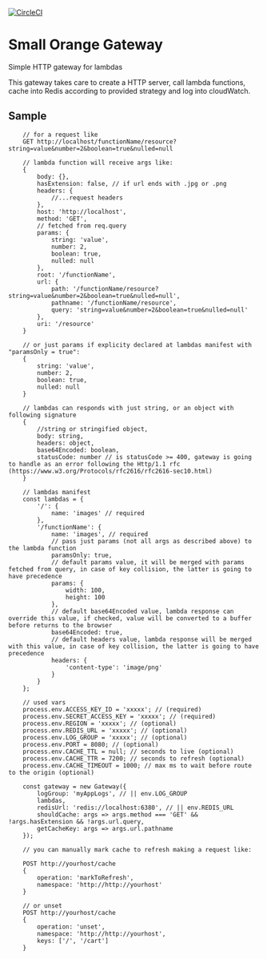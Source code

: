[![CircleCI](https://circleci.com/gh/feliperohdee/smallorange-gateway.svg?style=svg)](https://circleci.com/gh/feliperohdee/smallorange-gateway)

# Small Orange Gateway

Simple HTTP gateway for lambdas

This gateway takes care to create a HTTP server, call lambda functions, cache into Redis according to provided strategy and log into cloudWatch.

## Sample
		// for a request like
		GET http://localhost/functionName/resource?string=value&number=2&boolean=true&nulled=null

		// lambda function will receive args like:
		{
			body: {},
			hasExtension: false, // if url ends with .jpg or .png
			headers: {
				//...request headers
			},
			host: 'http://localhost',
			method: 'GET',
			// fetched from req.query
			params: {
				string: 'value',
				number: 2,
				boolean: true,
				nulled: null
			},
			root: '/functionName',
			url: {
				path: '/functionName/resource?string=value&number=2&boolean=true&nulled=null',
				pathname: '/functionName/resource',
				query: 'string=value&number=2&boolean=true&nulled=null'
			},
			uri: '/resource'
		}

		// or just params if explicity declared at lambdas manifest with "paramsOnly = true":
		{
			string: 'value',
			number: 2,
			boolean: true,
			nulled: null
		}

		// lambdas can responds with just string, or an object with following signature
		{	
			//string or stringified object,
			body: string,
			headers: object,
			base64Encoded: boolean,
			statusCode: number // is statusCode >= 400, gateway is going to handle as an error following the Http/1.1 rfc (https://www.w3.org/Protocols/rfc2616/rfc2616-sec10.html)
		}

		// lambdas manifest
		const lambdas = {
			'/': {
				name: 'images' // required
			},
			'/functionName': {
				name: 'images', // required
				// pass just params (not all args as described above) to the lambda function
				paramsOnly: true,
				// default params value, it will be merged with params fetched from query, in case of key collision, the latter is going to have precedence
				params: {
					width: 100,
					height: 100
				},
				// default base64Encoded value, lambda response can override this value, if checked, value will be converted to a buffer before returns to the browser
				base64Encoded: true,
				// default headers value, lambda response will be merged with this value, in case of key collision, the latter is going to have precedence
				headers: {
					'content-type': 'image/png'
				}
			}
		};
		
		// used vars
		process.env.ACCESS_KEY_ID = 'xxxxx'; // (required)
		process.env.SECRET_ACCESS_KEY = 'xxxxx'; // (required)
		process.env.REGION = 'xxxxx'; // (optional)
		process.env.REDIS_URL = 'xxxxx'; // (optional)
		process.env.LOG_GROUP = 'xxxxx'; // (optional)
		process.env.PORT = 8080; // (optional)
		process.env.CACHE_TTL = null; // seconds to live (optional)
		process.env.CACHE_TTR = 7200; // seconds to refresh (optional)
		process.env.CACHE_TIMEOUT = 1000; // max ms to wait before route to the origin (optional)

		const gateway = new Gateway({
			logGroup: 'myAppLogs', // || env.LOG_GROUP
			lambdas,
			redisUrl: 'redis://localhost:6380', // || env.REDIS_URL
			shouldCache: args => args.method === 'GET' && !args.hasExtension && !args.url.query,
			getCacheKey: args => args.url.pathname
		});

		// you can manually mark cache to refresh making a request like:

		POST http://yourhost/cache
		{
			operation: 'markToRefresh',
			namespace: 'http://http://yourhost'
		}

		// or unset
		POST http://yourhost/cache
		{
			operation: 'unset',
			namespace: 'http://http://yourhost',
			keys: ['/', '/cart']
		}

